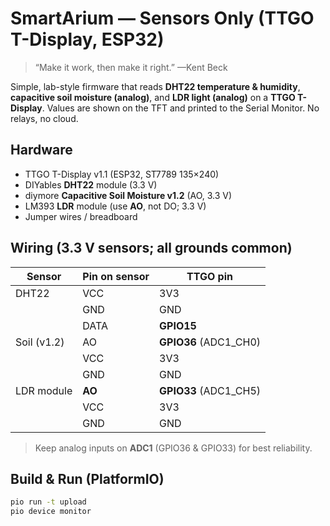# SmartArium — Sensors Only (TTGO T-Display, ESP32)

> “Make it work, then make it right.” —Kent Beck

Simple, lab-style firmware that reads **DHT22 temperature & humidity**, **capacitive soil moisture (analog)**, and **LDR light (analog)** on a **TTGO T-Display**. Values are shown on the TFT and printed to the Serial Monitor. No relays, no cloud.

## Hardware
- TTGO T-Display v1.1 (ESP32, ST7789 135×240)
- DIYables **DHT22** module (3.3 V)
- diymore **Capacitive Soil Moisture v1.2** (AO, 3.3 V)
- LM393 **LDR** module (use **AO**, not DO; 3.3 V)
- Jumper wires / breadboard

## Wiring (3.3 V sensors; all grounds common)
| Sensor | Pin on sensor | TTGO pin |
|---|---|---|
| DHT22 | VCC | 3V3 |
|  | GND | GND |
|  | DATA | **GPIO15** |
| Soil (v1.2) | AO | **GPIO36** (ADC1_CH0) |
|  | VCC | 3V3 |
|  | GND | GND |
| LDR module | **AO** | **GPIO33** (ADC1_CH5) |
|  | VCC | 3V3 |
|  | GND | GND |

> Keep analog inputs on **ADC1** (GPIO36 & GPIO33) for best reliability.

## Build & Run (PlatformIO)
```bash
pio run -t upload
pio device monitor

